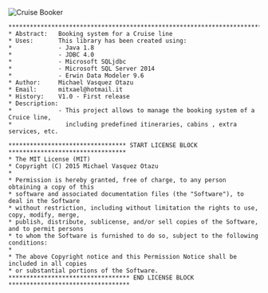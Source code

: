 ![Cruise Booker](https://github.com/mitxael/cruise-booker/blob/master/res/bg_cruise.jpg?raw=true "Cruise Booker")
    
    ***************************************************************************************
    * Abstract:   Booking system for a Cruise line
    * Uses:       This library has been created using:
    *             - Java 1.8
    *             - JDBC 4.0
    *             - Microsoft SQLjdbc              
    *             - Microsoft SQL Server 2014
    *             - Erwin Data Modeler 9.6
    * Author:     Michael Vasquez Otazu
    * Email:      mitxael@hotmail.it
    * History:    V1.0 - First release
    * Description:
    *             - This project allows to manage the booking system of a Cruice line,
    *               including predefined itineraries, cabins , extra services, etc.
    
    ********************************* START LICENSE BLOCK *********************************
    * The MIT License (MIT)
    * Copyright (C) 2015 Michael Vasquez Otazu
    *
    * Permission is hereby granted, free of charge, to any person obtaining a copy of this 
    * software and associated documentation files (the "Software"), to deal in the Software 
    * without restriction, including without limitation the rights to use, copy, modify, merge, 
    * publish, distribute, sublicense, and/or sell copies of the Software, and to permit persons 
    * to whom the Software is furnished to do so, subject to the following conditions:
    * 
    * The above Copyright notice and this Permission Notice shall be included in all copies 
    * or substantial portions of the Software.
    ********************************** END LICENSE BLOCK **********************************
